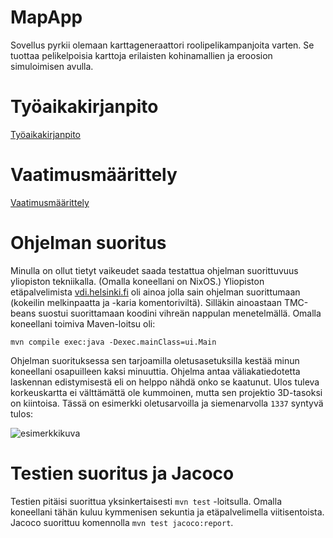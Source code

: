 # MapApp

Sovellus pyrkii olemaan karttageneraattori roolipelikampanjoita varten. Se tuottaa pelikelpoisia karttoja erilaisten kohinamallien ja eroosion simuloimisen avulla.

# Työaikakirjanpito

[Työaikakirjanpito](dokumentaatio/Työaikakirjanpito.md)

# Vaatimusmäärittely

[Vaatimusmäärittely](dokumentaatio/vaatimusmäärittely.md)

# Ohjelman suoritus

Minulla on ollut tietyt vaikeudet saada testattua ohjelman suorittuvuus yliopiston tekniikalla. (Omalla koneellani on NixOS.) Yliopiston etäpalvelimista [vdi.helsinki.fi](https://vdi.helsinki.fi) oli ainoa jolla sain ohjelman suorittumaan (kokeilin melkinpaatta ja -karia komentoriviltä). Silläkin ainoastaan TMC-beans suostui suorittamaan koodini vihreän nappulan menetelmällä. Omalla koneellani toimiva Maven-loitsu oli:

```mvn compile exec:java -Dexec.mainClass=ui.Main```

Ohjelman suorituksessa sen tarjoamilla oletusasetuksilla kestää minun koneellani osapuilleen kaksi minuuttia. Ohjelma antaa väliakatiedotetta laskennan edistymisestä eli on helppo nähdä onko se kaatunut. Ulos tuleva korkeuskartta ei välttämättä ole kummoinen, mutta sen projektio 3D-tasoksi on kiintoisa. Tässä on esimerkki oletusarvoilla ja siemenarvolla `1337` syntyvä tulos:

![esimerkkikuva](dokumentaatio/1337.jpg)

# Testien suoritus ja Jacoco

Testien pitäisi suorittua yksinkertaisesti `mvn test` -loitsulla. Omalla koneellani tähän kuluu kymmenisen sekuntia ja etäpalvelimella viitisentoista. Jacoco suorittuu komennolla `mvn test jacoco:report`.


